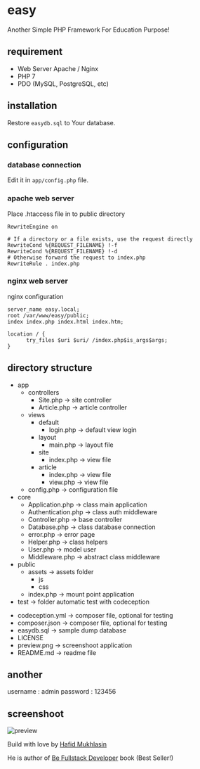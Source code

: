 # easy
Another Simple PHP Framework For Education Purpose!

## requirement

- Web Server Apache / Nginx
- PHP 7
- PDO (MySQL, PostgreSQL, etc)

## installation

Restore `easydb.sql` to Your database. 

## configuration

### database connection

Edit it in `app/config.php` file.

### apache web server

Place .htaccess file in to public directory

```
RewriteEngine on

# If a directory or a file exists, use the request directly
RewriteCond %{REQUEST_FILENAME} !-f
RewriteCond %{REQUEST_FILENAME} !-d
# Otherwise forward the request to index.php
RewriteRule . index.php
```

### nginx web server

nginx configuration

```
server_name easy.local;
root /var/www/easy/public;
index index.php index.html index.htm;

location / {
      try_files $uri $uri/ /index.php$is_args$args;
}
```

## directory structure

+ app
  + controllers
    - Site.php  -> site controller
    - Article.php  -> article controller
  + views
    + default
      - login.php -> default view login
    + layout
      - main.php  -> layout file
    + site
      - index.php -> view file
    + article
      - index.php -> view file
      - view.php -> view file
  - config.php  -> configuration file
+ core
  - Application.php -> class main application
  - Authentication.php -> class auth middleware
  - Controller.php  -> base controller
  - Database.php  -> class database connection
  - error.php -> error page
  - Helper.php  -> class helpers
  - User.php  -> model user
  - Middleware.php  -> abstract class middleware 
+ public
  + assets -> assets folder
    + js
    + css
  - index.php -> mount point application
+ test -> folder automatic test with codeception
- codeception.yml -> composer file, optional for testing
- composer.json -> composer file, optional for testing
- easydb.sql -> sample dump database
- LICENSE
- preview.png -> screenshoot application
- README.md -> readme file

## another

username : admin 
password : 123456

## screenshoot

![preview](preview.png)


Build with love by [Hafid Mukhlasin](http://hafidmukhlasin.com)

He is author of [Be Fullstack Developer](http://buku-laravel-vue.com) book (Best Seller!)
